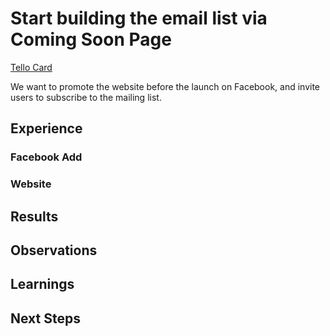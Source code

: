 # Start building the email list via Coming Soon Page

[Tello Card](https://trello.com/c/qSaDR2RD/14-start-building-the-email-list-via-coming-soon-page)

We want to promote the website before the launch on Facebook, and invite users to subscribe to the mailing list.

## Experience
### Facebook Add

### Website

## Results

## Observations

## Learnings

## Next Steps
